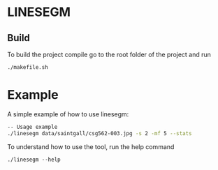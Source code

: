 LINESEGM
===================

## Build
To build the project compile go to the root folder of the project and run
```
./makefile.sh
````

# Example
A simple example of how to use linesegm:
```bash
-- Usage example
./linesegm data/saintgall/csg562-003.jpg -s 2 -mf 5 --stats
```

To understand how to use the tool, run the help command
```
./linesegm --help
````
